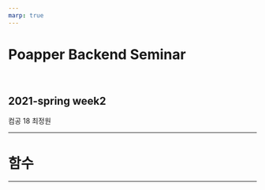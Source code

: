 ```yaml
---
marp: true
---
```


# **Poapper Backend Seminar**

<br>

## 2021-spring week2
컴공 18 최정원

---

# 함수

---